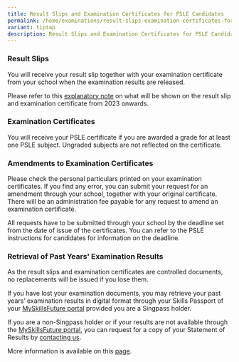 ```yaml
---
title: Result Slips and Examination Certificates for PSLE Candidates
permalink: /home/examinations/result-slips-examination-certificates-for-psle-candidates/
variant: tiptap
description: Result Slips and Examination Certificates for PSLE Candidates
---
```

<h3><strong>Result Slips</strong></h3>
<p>You will receive your result slip together with your examination certificate
from your school when the examination results are released.</p>
<p>Please refer to this <a href="https://go.gov.sg/explanatory-notes-from-2023" rel="noopener noreferrer nofollow" target="_blank"><u>explanatory note</u></a> on
what will be shown on the result slip and examination certificate from
2023 onwards.</p>
<h3><strong>Examination Certificates</strong></h3>
<p>You will receive your PSLE certificate if you are awarded a grade for
at least one PSLE subject. Ungraded subjects are not reflected on the certificate.</p>
<h3><strong>Amendments to Examination Certificates</strong></h3>
<p>Please check the personal particulars printed on your examination certificates.
If you find any error, you can submit your request for an amendment through
your school, together with your original certificate. There will be an
administration fee payable for any request to amend an examination certificate.</p>
<p>All requests have to be submitted through your school by the deadline
set from the date of issue of the certificates. You can refer to the PSLE
instructions for candidates for information on the deadline.</p>
<h3><strong>Retrieval of Past Years' Examination Results</strong></h3>
<p>As the result slips and examination certificates are controlled documents,
no replacements will be issued if you lose them.</p>
<p>If you have lost your examination documents, you may retrieve your past
years’ examination results in digital format through your Skills Passport
of your <a href="https://www.myskillsfuture.gov.sg/" rel="noopener noreferrer nofollow" target="_blank"><u>MySkillsFuture portal</u></a>&nbsp;provided
you are a Singpass holder.</p>
<p>If you are a non-Singpass holder or if your results are not available
through the <a href="https://www.myskillsfuture.gov.sg/" rel="noopener noreferrer nofollow" target="_blank"><u>MySkillsFuture portal</u></a>,
you can request for a copy of your Statement of Results by <a href="https://www.seab.gov.sg/home/about-us/contact-us" rel="noopener noreferrer nofollow" target="_blank"><u>contacting us</u></a>.</p>
<p>More information is available on this <a href="https://www.seab.gov.sg/home/services/statements-of-results" rel="noopener noreferrer nofollow" target="_blank"><u>page</u></a>.</p>